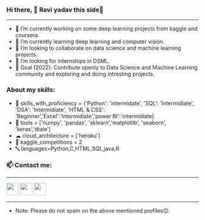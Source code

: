 ### Hi there, 👋 Ravi yadav this side🤗
***
- 🔭 I’m currently working on some deep learning projects from kaggle and coursera.
- 🌱 I’m currently learning deep learning and computer vision.
- 👯 I’m looking to collaborate on data science and machine learning projects.
- 🤔 I’m looking for internships in DSML.
- 🎯 Goal (2022): Contribute openly to Data Science and Machine Learning community and exploring and doing intresting projects.

### About my skills:
- 💼 skills_with_proficiency = {'Python': 'intermidate', 'SQL': 'Intermidiate', 'DSA': 'Intermidiate', 'HTML & CSS': 'Beginner','Excel':'Intermidiate','power BI':'intermidiate}
- 🔧 tools = ['numpy', 'pandas', 'sklearn','matplotlib', 'seaborn', 'keras','dtale']
- ☁ cloud_architecture = ['heroku']
- 📒 kaggle_competitions = 2
- 🔤 languages=Python,C,HTML,SQL,java,R

### 📫 Contact me:
***
[<img height="32" width="32" src="https://unpkg.com/simple-icons@v4/icons/linkedin.svg" />](https://www.linkedin.com/in/ravi-yadav-471508193/)                                 [<img height="32" width="32" src="https://unpkg.com/simple-icons@v4/icons/kaggle.svg" />](https://www.kaggle.com/raviyaduvansi)
[<img height="32" width="32" src="https://unpkg.com/simple-icons@v4/icons/twitter.svg" />](https://twitter.com/RaviYad94128356)
***
- Note: Please do not spam on the above mentioned profiles😉.




